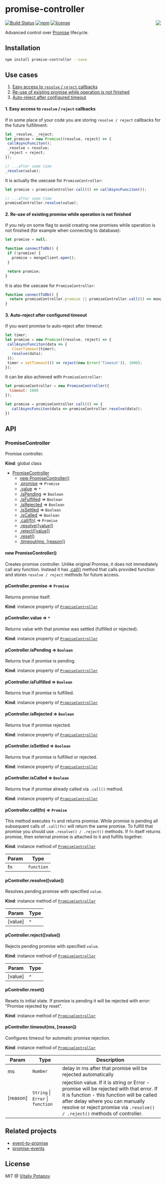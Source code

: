 # promise-controller
[![Build Status](https://travis-ci.org/vitalets/promise-controller.svg?branch=master)](https://travis-ci.org/vitalets/promise-controller)
[![npm](https://img.shields.io/npm/v/promise-controller.svg)](https://www.npmjs.com/package/promise-controller)
[![license](https://img.shields.io/npm/l/promise-controller.svg)](https://www.npmjs.com/package/promise-controller)
<img align="right" src="https://user-images.githubusercontent.com/1473072/31122235-ad06e442-a843-11e7-8c7e-c24149b6eeda.png"/>

Advanced control over [Promise] lifecycle.

## Installation
```bash
npm install promise-controller --save
```

## Use cases

1. [Easy access to `resolve` / `reject` callbacks](#1-easy-access-to-resolve--reject-callbacks)
2. [Re-use of existing promise while operation is not finished](#2-re-use-of-existing-promise-while-operation-is-not-finished)
3. [Auto-reject after configured timeout](#3-auto-reject-after-configured-timeout)

#### 1. Easy access to `resolve` / `reject` callbacks
If in some place of your code you are storing `resolve / reject` callbacks for the future fulfillment:
```js
let _resolve, _reject;
let promise = new Promise((resolve, reject) => {
 callAsyncFunciton();
 _resolve = resolve;
 _reject = reject;
});

// ...after some time
_resolve(value);
```

It is actually the usecase for `PromiseController`:
```js
let promise = promiseController.call(() => callAsyncFunciton());

// ...after some time
promiseController.resolve(value);
```

#### 2. Re-use of existing promise while operation is not finished
If you rely on some flag to avoid creating new promises while operation is not finished
(for example when connecting to database):
```js
let promise = null;

function connectToDb() {
 if (!promise) {
   promise = mongoClient.open();
 }

 return promise;
}
```

It is also the usecase for `PromiseController`:
```js
function connectToDb() {
  return promiseController.promise || promiseController.call(() => mongoClient.open());
}
```

#### 3. Auto-reject after configured timeout
If you want promise to auto-reject after timeout:
```js
let timer;
let promise = new Promise((resolve, reject) => {
 callAsyncFunciton(data => {
   clearTimeout(timer);
   resolve(data);
 });
 timer = setTimeout(() => reject(new Error('Timeout')), 1000);
});

```
It can be also achieved with `PromiseController`:
```js
let promiseController = new PromiseController({
  timeout: 1000
});

let promise = promiseController.call(() => {
   callAsyncFunciton(data => promiseController.resolve(data));
})
```

## API

<a name="PromiseController"></a>

### PromiseController
Promise controller.

**Kind**: global class  

* [PromiseController](#PromiseController)
    * [new PromiseController()](#new_PromiseController_new)
    * [.promise](#PromiseController+promise) ⇒ <code>Promise</code>
    * [.value](#PromiseController+value) ⇒ <code>\*</code>
    * [.isPending](#PromiseController+isPending) ⇒ <code>Boolean</code>
    * [.isFulfilled](#PromiseController+isFulfilled) ⇒ <code>Boolean</code>
    * [.isRejected](#PromiseController+isRejected) ⇒ <code>Boolean</code>
    * [.isSettled](#PromiseController+isSettled) ⇒ <code>Boolean</code>
    * [.isCalled](#PromiseController+isCalled) ⇒ <code>Boolean</code>
    * [.call(fn)](#PromiseController+call) ⇒ <code>Promise</code>
    * [.resolve([value])](#PromiseController+resolve)
    * [.reject([value])](#PromiseController+reject)
    * [.reset()](#PromiseController+reset)
    * [.timeout(ms, [reason])](#PromiseController+timeout)

<a name="new_PromiseController_new"></a>

#### new PromiseController()
Creates promise controller. Unlike original Promise, it does not immediately call any function.
Instead it has [.call()](#PromiseController+call) method that calls provided function
and stores `resolve / reject` methods for future access.

<a name="PromiseController+promise"></a>

#### pController.promise ⇒ <code>Promise</code>
Returns promise itself.

**Kind**: instance property of [<code>PromiseController</code>](#PromiseController)  
<a name="PromiseController+value"></a>

#### pController.value ⇒ <code>\*</code>
Returns value with that promise was settled (fulfilled or rejected).

**Kind**: instance property of [<code>PromiseController</code>](#PromiseController)  
<a name="PromiseController+isPending"></a>

#### pController.isPending ⇒ <code>Boolean</code>
Returns true if promise is pending.

**Kind**: instance property of [<code>PromiseController</code>](#PromiseController)  
<a name="PromiseController+isFulfilled"></a>

#### pController.isFulfilled ⇒ <code>Boolean</code>
Returns true if promise is fulfilled.

**Kind**: instance property of [<code>PromiseController</code>](#PromiseController)  
<a name="PromiseController+isRejected"></a>

#### pController.isRejected ⇒ <code>Boolean</code>
Returns true if promise rejected.

**Kind**: instance property of [<code>PromiseController</code>](#PromiseController)  
<a name="PromiseController+isSettled"></a>

#### pController.isSettled ⇒ <code>Boolean</code>
Returns true if promise is fulfilled or rejected.

**Kind**: instance property of [<code>PromiseController</code>](#PromiseController)  
<a name="PromiseController+isCalled"></a>

#### pController.isCalled ⇒ <code>Boolean</code>
Returns true if promise already called via `.call()` method.

**Kind**: instance property of [<code>PromiseController</code>](#PromiseController)  
<a name="PromiseController+call"></a>

#### pController.call(fn) ⇒ <code>Promise</code>
This method executes `fn` and returns promise. While promise is pending all subsequent calls of `.call(fn)`
will return the same promise. To fulfill that promise you should use `.resolve() / .reject()` methods.
If `fn` itself returns promise, then external promise is attached to it and fulfills together.

**Kind**: instance method of [<code>PromiseController</code>](#PromiseController)  

| Param | Type |
| --- | --- |
| fn | <code>function</code> | 

<a name="PromiseController+resolve"></a>

#### pController.resolve([value])
Resolves pending promise with specified `value`.

**Kind**: instance method of [<code>PromiseController</code>](#PromiseController)  

| Param | Type |
| --- | --- |
| [value] | <code>\*</code> | 

<a name="PromiseController+reject"></a>

#### pController.reject([value])
Rejects pending promise with specified `value`.

**Kind**: instance method of [<code>PromiseController</code>](#PromiseController)  

| Param | Type |
| --- | --- |
| [value] | <code>\*</code> | 

<a name="PromiseController+reset"></a>

#### pController.reset()
Resets to initial state.
If promise is pending it will be rejected with error: "Promise rejected by reset".

**Kind**: instance method of [<code>PromiseController</code>](#PromiseController)  
<a name="PromiseController+timeout"></a>

#### pController.timeout(ms, [reason])
Configures timeout for automatic promise rejection.

**Kind**: instance method of [<code>PromiseController</code>](#PromiseController)  

| Param | Type | Description |
| --- | --- | --- |
| ms | <code>Number</code> | delay in ms after that promise will be rejected automatically |
| [reason] | <code>String</code> \| <code>Error</code> \| <code>function</code> | rejection value. If it is string or Error - promise will be rejected with that error. If it is function - this function will be called after delay where you can manually resolve or reject promise via `.resolve() / .reject()` methods of controller. |

## Related projects
* [event-to-promise](https://github.com/JsCommunity/event-to-promise)
* [promise-events](https://github.com/yanickrochon/promise-events)

## License
MIT @ [Vitaliy Potapov](https://github.com/vitalets)

[Promise]: https://developer.mozilla.org/en/docs/Web/JavaScript/Reference/Global_Objects/Promise
[Promises]: https://developer.mozilla.org/en/docs/Web/JavaScript/Reference/Global_Objects/Promise
